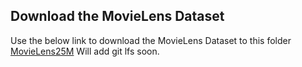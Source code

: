 ## Download the MovieLens Dataset
Use the below link to download the MovieLens Dataset to this folder
[MovieLens25M](https://grouplens.org/datasets/movielens/25m/)
Will add git lfs soon. 
